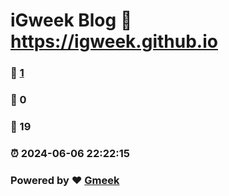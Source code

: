 # iGweek Blog :link: https://igweek.github.io 
### :page_facing_up: [1](https://igweek.github.io/tag.html) 
### :speech_balloon: 0 
### :hibiscus: 19 
### :alarm_clock: 2024-06-06 22:22:15 
### Powered by :heart: [Gmeek](https://github.com/Meekdai/Gmeek)
